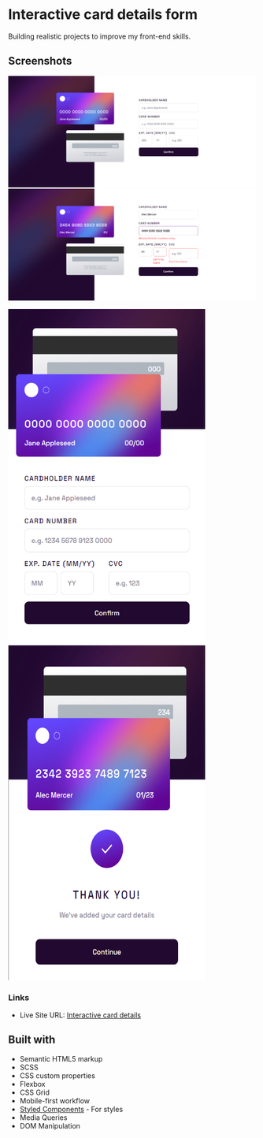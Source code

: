 # Interactive card details form

Building realistic projects to improve my front-end skills.

## Screenshots

![](screenshots/ss-desktop.png)
![](screenshots/ss-desktop-error.png)

<p float="left">
<img width="400" height="680" src="screenshots/ss-mobile.png">
<img width="400" height="680" src="screenshots/ss-mobile-ty.png">
</p>

### Links

- Live Site URL: [Interactive card details](https://p1ng-coming-soon.netlify.app/)

## Built with

- Semantic HTML5 markup
- SCSS
- CSS custom properties
- Flexbox
- CSS Grid
- Mobile-first workflow
- [Styled Components](https://styled-components.com/) - For styles
- Media Queries
- DOM Manipulation
